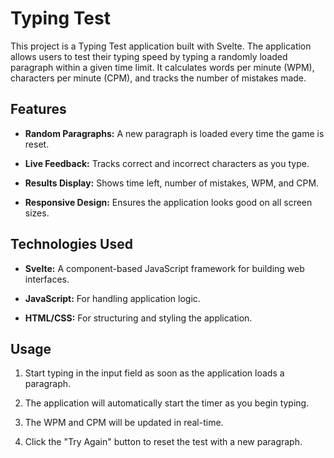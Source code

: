 # Typing Test

This project is a Typing Test application built with Svelte. The application allows users to test their typing speed by typing a randomly loaded paragraph within a given time limit. It calculates words per minute (WPM), characters per minute (CPM), and tracks the number of mistakes made.

## Features

- **Random Paragraphs:** A new paragraph is loaded every time the game is reset.

- **Live Feedback:** Tracks correct and incorrect characters as you type.

- **Results Display:** Shows time left, number of mistakes, WPM, and CPM.

- **Responsive Design:** Ensures the application looks good on all screen sizes.


## Technologies Used

- **Svelte:** A component-based JavaScript framework for building web interfaces.

- **JavaScript:** For handling application logic.

- **HTML/CSS:** For structuring and styling the application.


## Usage

1. Start typing in the input field as soon as the application loads a paragraph.

2. The application will automatically start the timer as you begin typing.

3. The WPM and CPM will be updated in real-time.

4. Click the "Try Again" button to reset the test with a new paragraph.